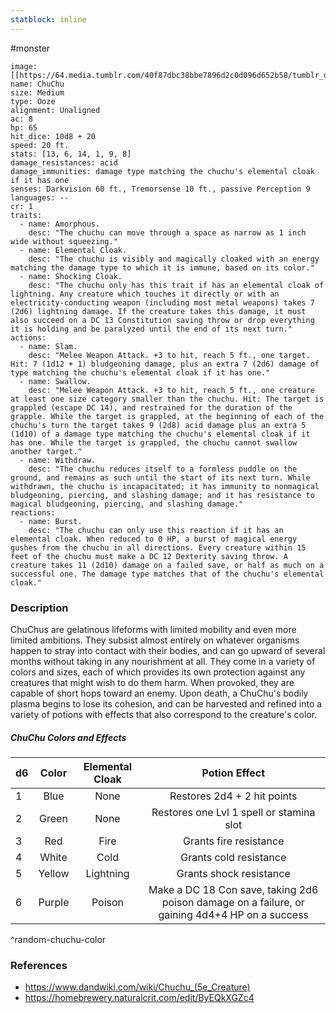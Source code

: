 ```yaml
---
statblock: inline
---
```

 #monster 

```statblock
image: [[https://64.media.tumblr.com/40f87dbc38bbe7896d2c0d096d652b58/tumblr_ov5sc9oseT1ul80klo1_500.png]]
name: ChuChu
size: Medium
type: Ooze
alignment: Unaligned
ac: 8
hp: 65
hit_dice: 10d8 + 20
speed: 20 ft.
stats: [13, 6, 14, 1, 9, 8]
damage_resistances: acid
damage_immunities: damage type matching the chuchu's elemental cloak if it has one
senses: Darkvision 60 ft., Tremorsense 10 ft., passive Perception 9
languages: --
cr: 1
traits:
  - name: Amorphous.
    desc: "The chuchu can move through a space as narrow as 1 inch wide without squeezing."
  - name: Elemental Cloak.
    desc: "The chuchu is visibly and magically cloaked with an energy matching the damage type to which it is immune, based on its color."
  - name: Shocking Cloak.
    desc: "The chuchu only has this trait if has an elemental cloak of lightning. Any creature which touches it directly or with an electricity-conducting weapon (including most metal weapons) takes 7 (2d6) lightning damage. If the creature takes this damage, it must also succeed on a DC 13 Constitution saving throw or drop everything it is holding and be paralyzed until the end of its next turn."
actions:
  - name: Slam.
    desc: "Melee Weapon Attack. +3 to hit, reach 5 ft., one target. Hit: 7 (1d12 + 1) bludgeoning damage, plus an extra 7 (2d6) damage of type matching the chuchu's elemental cloak if it has one."
  - name: Swallow.
    desc: "Melee Weapon Attack. +3 to hit, reach 5 ft., one creature at least one size category smaller than the chuchu. Hit: The target is grappled (escape DC 14), and restrained for the duration of the grapple. While the target is grappled, at the beginning of each of the chuchu's turn the target takes 9 (2d8) acid damage plus an extra 5 (1d10) of a damage type matching the chuchu's elemental cloak if it has one. While the target is grappled, the chuchu cannot swallow another target."
  - name: Withdraw.
    desc: "The chuchu reduces itself to a formless puddle on the ground, and remains as such until the start of its next turn. While withdrawn, the chuchu is incapacitated; it has immunity to nonmagical bludgeoning, piercing, and slashing damage; and it has resistance to magical bludgeoning, piercing, and slashing damage."
reactions:
  - name: Burst.
    desc: "The chuchu can only use this reaction if it has an elemental cloak. When reduced to 0 HP, a burst of magical energy gushes from the chuchu in all directions. Every creature within 15 feet of the chuchu must make a DC 12 Dexterity saving throw. A creature takes 11 (2d10) damage on a failed save, or half as much on a successful one. The damage type matches that of the chuchu's elemental cloak."
```

### Description

ChuChus are gelatinous lifeforms with limited mobility and even more limited ambitions. They subsist almost entirely on whatever organisms happen to stray into contact with their bodies, and can go upward of several months without taking in any nourishment at all. They come in a variety of colors and sizes, each of which provides its own protection against any creatures that might wish to do them harm. When provoked, they are capable of short hops toward an enemy. Upon death, a ChuChu's bodily plasma begins to lose its cohesion, and can be harvested and refined into a variety of potions with effects that also correspond to the creature's color.

##### ChuChu Colors and Effects

| d6  | Color  | Elemental Cloak |                                         Potion Effect                                          |
| --- |:------:|:---------------:|:----------------------------------------------------------------------------------------------:|
| 1   |  Blue  |      None       |                                  Restores 2d4 + 2 hit points                                   |
| 2   | Green  |      None       |                            Restores one Lvl 1 spell or stamina slot                            |
| 3   |  Red   |      Fire       |                                     Grants fire resistance                                     |
| 4   | White  |      Cold       |                                     Grants cold resistance                                     |
| 5   | Yellow |    Lightning    |                                    Grants shock resistance                                     |
| 6   | Purple |     Poison      | Make a DC 18 Con save, taking 2d6 poison damage on a failure, or gaining 4d4+4 HP on a success |
^random-chuchu-color

### References

* https://www.dandwiki.com/wiki/Chuchu_(5e_Creature)
* https://homebrewery.naturalcrit.com/edit/ByEQkXGZc4
